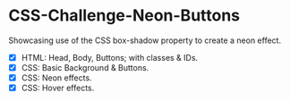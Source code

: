 # CSS-Challenge-Neon-Buttons
Showcasing use of the CSS box-shadow property to create a neon effect. 

- [x] HTML: Head, Body, Buttons; with classes & IDs. 
- [x] CSS: Basic Background & Buttons.
- [x] CSS: Neon effects. 
- [x] CSS: Hover effects.
